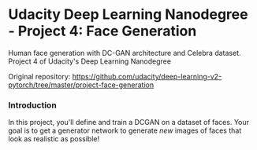# Udacity Deep Learning Nanodegree - Project 4: Face Generation
Human face generation with DC-GAN architecture and Celebra dataset. Project 4 of Udacity's Deep Learning Nanodegree

Original repository: https://github.com/udacity/deep-learning-v2-pytorch/tree/master/project-face-generation

### Introduction
In this project, you'll define and train a DCGAN on a dataset of faces. Your goal is to get a generator network to generate *new* images of faces that look as realistic as possible!
